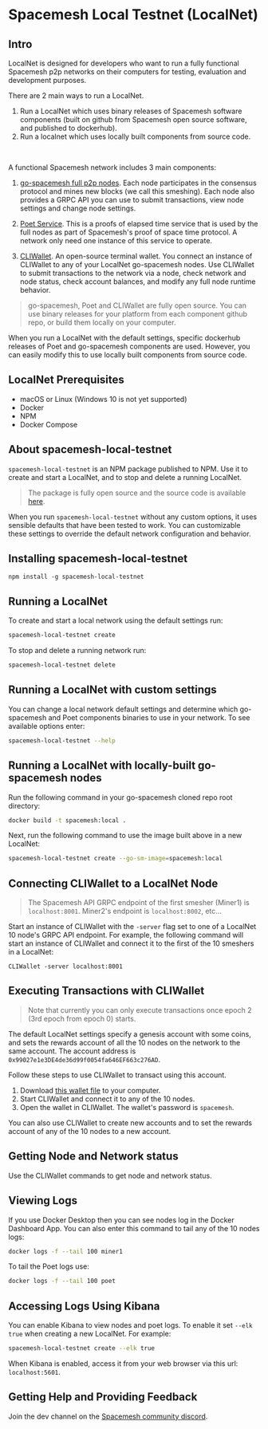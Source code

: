 # Spacemesh Local Testnet (LocalNet)

## Intro
LocalNet is designed for developers who want to run a fully functional Spacemesh p2p networks on their computers for testing, evaluation and development purposes.

There are 2 main ways to run a LocalNet.
1. Run a LocalNet which uses binary releases of Spacemesh software components (built on github from Spacemesh open source software, and published to dockerhub).
2. Run a localnet which uses locally built components from source code.

<br/>

A functional Spacemesh network includes 3 main components:
1. [go-spacemesh full p2p nodes](https://github.com/spacemeshos/go-spacemesh). Each node participates in the consensus protocol and mines new blocks (we call this smeshing). Each node also provides a GRPC API you can use to submit transactions, view node settings and change node settings.
1. [Poet Service](https://github.com/spacemeshos/poet). This is a proofs of elapsed time service that is used by the full nodes as part of Spacemesh's proof of space time protocol. A network only need one instance of this service to operate.

1. [CLIWallet](https://github.com/spacemeshos/cli-wallet). An open-source terminal wallet. You connect an instance of CLIWallet to any of your LocalNet go-spacemesh nodes. Use CLIWallet to submit transactions to the network via a node, check network and node status, check account balances, and modify any full node runtime behavior.

> go-spacemesh, Poet and CLIWallet are fully open source. You can use binary releases for your platform from each component github repo, or build them locally on your computer.

When you run a LocalNet with the default settings, specific dockerhub releases of Poet and go-spacemesh components are used. However, you can easily modify this to use locally built components from source code.

## LocalNet Prerequisites

- macOS or Linux (Windows 10 is not yet supported)
- Docker
- NPM
- Docker Compose

## About spacemesh-local-testnet

`spacemesh-local-testnet` is an NPM package published to NPM. Use it to create and start a LocalNet, and to stop and delete a running LocalNet.

> The package is fully open source and the source code is available [here](https://github.com/spacemeshos/local-testnet).

When you run `spacemesh-local-testnet` without any custom options, it uses sensible defaults that have been tested to work. You can customizable these settings to override the default network configuration and behavior.

## Installing spacemesh-local-testnet

```
npm install -g spacemesh-local-testnet
```

## Running a LocalNet

To create and start a local network using the default settings run:

```bash
spacemesh-local-testnet create
```

To stop and delete a running network run:

```bash
spacemesh-local-testnet delete
```

## Running a LocalNet with custom settings

You can change a local network default settings and determine which go-spacemesh and Poet components binaries to use in your network. To see available options enter:

```bash
spacemesh-local-testnet --help
```

## Running a LocalNet with locally-built go-spacemesh nodes

Run the following command in your go-spacemesh cloned repo root directory:

```bash
docker build -t spacemesh:local .
```

Next, run the following command to use the image built above in a new LocalNet:

```bash
spacemesh-local-testnet create --go-sm-image=spacemesh:local
```

## Connecting CLIWallet to a LocalNet Node

> The Spacemesh API GRPC endpoint of the first smesher (Miner1) is `localhost:8001`. Miner2's endpoint is `localhost:8002`, etc...

Start an instance of CLIWallet with the `-server` flag set to one of a LocalNet 10 node's GRPC API endpoint. For example, the following command will start an instance of CLIWallet and connect it to the first of the 10 smeshers in a LocalNet:

```
CLIWallet -server localhost:8001
```

## Executing Transactions with CLIWallet

> Note that currently you can only execute transactions once epoch 2 (3rd epoch from epoch 0) starts.

The default LocalNet settings specify a genesis account with some coins, and sets the rewards account of all the 10 nodes on the network to the same account. The account address is `0x99027e1e3DE4de36d99f0054fa646EF663c276AD`.

Follow these steps to use CLIWallet to transact using this account.

1. Download [this wallet file](https://raw.githubusercontent.com/spacemeshos/local-testnet/master/cli-wallet.json) to your computer.
1. Start CLIWallet and connect it to any of the 10 nodes.
1. Open the wallet in CLIWallet. The wallet's password is `spacemesh`.

You can also use CLIWallet to create new accounts and to set the rewards account of any of the 10 nodes to a new account.

## Getting Node and Network status
Use the CLIWallet commands to get node and network status.

## Viewing Logs

If you use Docker Desktop then you can see nodes log in the Docker Dashboard App. You can also enter this command to tail any of the 10 nodes logs:

```bash
docker logs -f --tail 100 miner1
```

To tail the Poet logs use:
```bash
docker logs -f --tail 100 poet
```

## Accessing Logs Using Kibana
You can enable Kibana to view nodes and poet logs.
To enable it set `--elk true` when creating a new LocalNet. For example:

```bash
spacemesh-local-testnet create --elk true
```

When Kibana is enabled, access it from your web browser via this url: `localhost:5601`.


## Getting Help and Providing Feedback
Join the dev channel on the [Spacemesh community discord](https://chat.spacemesh.io/).
